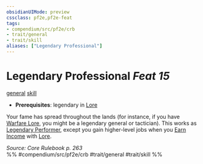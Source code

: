 ```yaml
---
obsidianUIMode: preview
cssclass: pf2e,pf2e-feat
tags:
- compendium/src/pf2e/crb
- trait/general
- trait/skill
aliases: ["Legendary Professional"]
---
```

# Legendary Professional  *Feat 15*  
[general](rules/traits/general.md)  [skill](rules/traits/skill.md)  

- **Prerequisites**: legendary in [Lore](compendium/skills.md#Lore)

Your fame has spread throughout the lands (for instance, if you have [Warfare Lore](compendium/skills.md#Lore), you might be a legendary general or tactician). This works as [Legendary Performer](compendium/feats/legendary-performer.md), except you gain higher-level jobs when you [Earn Income](rules/actions/earn-income.md) with [Lore](compendium/skills.md#Lore).

*Source: Core Rulebook p. 263*  
%% #compendium/src/pf2e/crb #trait/general #trait/skill %%